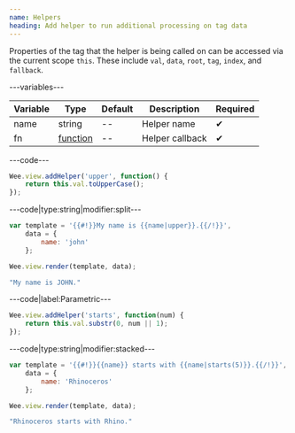 ```yaml
---
name: Helpers
heading: Add helper to run additional processing on tag data
---
```


Properties of the tag that the helper is being called on can be accessed via the current scope `this`. These include ```val```, ```data```, ```root```, ```tag```, ```index```, and ```fallback```.

---variables---

| Variable | Type | Default | Description | Required |
| -- | -- | -- | -- | -- |
| name | string | -- | Helper name | ✔ |
| fn | [function](/script/#functions) | -- | Helper callback | ✔ |

---code---

```javascript
Wee.view.addHelper('upper', function() {
	return this.val.toUpperCase();
});
```

---code|type:string|modifier:split---

```javascript
var template = '{{#!}}My name is {{name|upper}}.{{/!}}',
	data = {
		name: 'john'
	};

Wee.view.render(template, data);
```

```javascript
"My name is JOHN."
```

---code|label:Parametric---

```javascript
Wee.view.addHelper('starts', function(num) {
	return this.val.substr(0, num || 1);
});
```

---code|type:string|modifier:stacked---

```javascript
var template = '{{#!}}{{name}} starts with {{name|starts(5)}}.{{/!}}',
	data = {
		name: 'Rhinoceros'
	};

Wee.view.render(template, data);
```

```javascript
"Rhinoceros starts with Rhino."
```
